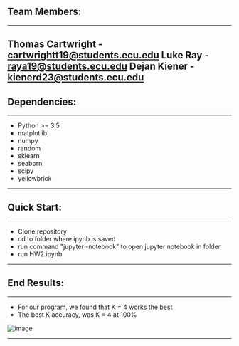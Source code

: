 ## Team Members:

---
Thomas Cartwright - cartwrightt19@students.ecu.edu
Luke Ray - raya19@students.ecu.edu
Dejan Kiener - kienerd23@students.ecu.edu
---

## Dependencies:
___
- Python >= 3.5
- matplotlib
- numpy
- random
- sklearn
- seaborn
- scipy
- yellowbrick
___

## Quick Start:

---
- Clone repository
- cd to folder where ipynb is saved
- run command "jupyter -notebook" to open jupyter notebook in folder
- run HW2.ipynb
---

## End Results:

---
- For our program, we found that K = 4 works the best
- The best K accuracy, was K = 4 at 100%

![image](https://github.com/cartwrightt19/CSCI_4120/assets/81665471/e4491c2c-d958-467f-91f2-705ac1831556)

---
